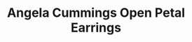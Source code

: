 ---
title: Angela Cummings Open Petal Earrings
description: |
  Perfectly symmetrical, open petals set with Diamonds are a delicate backdrop for dimensional, luminous Pearls in these flora-inspired earrings.
specs: |
  8.5 - 8.75mm Akoya Cultured Pearls with 1.56 carats of White Diamonds, set in 18K Yellow Gold.
images:
  - angela-cummings-for-assael-open-petal-earrings.png
category: Angela Cummings
tags:
  - earrings
---